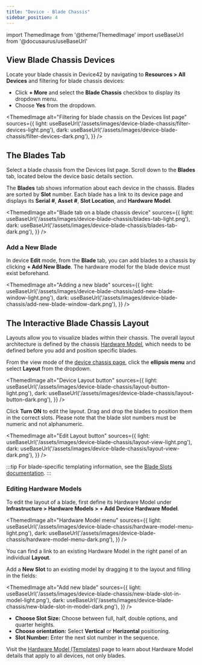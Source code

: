 ```yaml
---
title: "Device - Blade Chassis"
sidebar_position: 4
---
```


import ThemedImage from '@theme/ThemedImage'
import useBaseUrl from '@docusaurus/useBaseUrl'

## View Blade Chassis Devices

Locate your blade chassis in Device42 by navigating to **Resources > All Devices** and filtering for blade chassis devices:

- Click **+ More** and select the **Blade Chassis** checkbox to display its dropdown menu.
- Choose **Yes** from the dropdown. 

<ThemedImage
  alt="Filtering for blade chassis on the Devices list page"
  sources={{
    light: useBaseUrl('/assets/images/device-blade-chassis/filter-devices-light.png'),
    dark: useBaseUrl('/assets/images/device-blade-chassis/filter-devices-dark.png'),
  }}
/>

## The Blades Tab

Select a blade chassis from the Devices list page. Scroll down to the **Blades** tab, located below the device basic details section.

The **Blades** tab shows information about each device in the chassis. Blades are sorted by **Slot** number. Each blade has a link to its device page and displays its **Serial #**, **Asset #**, **Slot Location**, and **Hardware Model**.

<ThemedImage
  alt="Blade tab on a blade chassis device"
  sources={{
    light: useBaseUrl('/assets/images/device-blade-chassis/blades-tab-light.png'),
    dark: useBaseUrl('/assets/images/device-blade-chassis/blades-tab-dark.png'),
  }}
/>

### Add a New Blade 

In device **Edit** mode, from the **Blade** tab, you can add blades to a chassis by clicking **+ Add New Blade**. The hardware model for the blade device must exist beforehand.

<ThemedImage
  alt="Adding a new blade"
  sources={{
    light: useBaseUrl('/assets/images/device-blade-chassis/add-new-blade-window-light.png'),
    dark: useBaseUrl('/assets/images/device-blade-chassis/add-new-blade-window-dark.png'),
  }}
/>

## The Interactive Blade Chassis Layout

Layouts allow you to visualize blades within their chassis. The overall layout architecture is defined by the chassis [Hardware Model](#editing-hardware-models), which needs to be defined before you add and position specific blades. 

From the view mode of the [device chassis page](#view-blade-chassis-devices), click the **ellipsis menu** and select **Layout** from the dropdown. 

<ThemedImage
  alt="Device Layout button"
  sources={{
    light: useBaseUrl('/assets/images/device-blade-chassis/layout-button-light.png'),
    dark: useBaseUrl('/assets/images/device-blade-chassis/layout-button-dark.png'),
  }}
/>

Click **Turn ON** to edit the layout. Drag and drop the blades to position them in the correct slots. Please note that the blade slot numbers must be numeric and not alphanumeric.

<ThemedImage
  alt="Edit Layout button"
  sources={{
    light: useBaseUrl('/assets/images/device-blade-chassis/layout-view-light.png'),
    dark: useBaseUrl('/assets/images/device-blade-chassis/layout-view-dark.png'),
  }}
/>


:::tip
For blade-specific templating information, see the [Blade Slots documentation](device-blade-slots.md).
:::

### Editing Hardware Models

To edit the layout of a blade, first define its Hardware Model under **Infrastructure > Hardware Models > + Add Device Hardware Model**. 

<ThemedImage
  alt="Hardware Model menu"
  sources={{
    light: useBaseUrl('/assets/images/device-blade-chassis/hardware-model-menu-light.png'),
    dark: useBaseUrl('/assets/images/device-blade-chassis/hardware-model-menu-dark.png'),
  }}
/>

You can find a link to an existing Hardware Model in the right panel of an individual **Layout**.

Add a **New Slot** to an existing model by dragging it to the layout and filling in the fields:

<ThemedImage
  alt="Add new blade"
  sources={{
    light: useBaseUrl('/assets/images/device-blade-chassis/new-blade-slot-in-model-light.png'),
    dark: useBaseUrl('/assets/images/device-blade-chassis/new-blade-slot-in-model-dark.png'),
  }}
/>

- **Choose Slot Size:**  Choose between full, half, double options, and quarter heights.
- **Choose orientation:** Select **Vertical** or **Horizontal** positioning.
- **Slot Number:** Enter the next slot number in the sequence.

Visit the [Hardware Model (Templates)](hardware-models-templates.mdx) page to learn about Hardware Model details that apply to all devices, not only blades.
